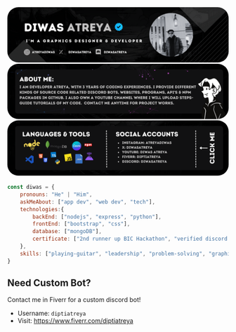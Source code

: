 <img src="diwas_b.png" style="border-radius:25px">
<img src="diwas_b2.png" style="border-radius:25px">
<img src="diwas_b3.png" style="border-radius:25px">

<br>

```js
const diwas = {
    pronouns: "He" | "Him",
    askMeAbout: ["app dev", "web dev", "tech"],
    technologies:{
        backEnd: ["nodejs", "express", "python"],
        frontEnd: ["bootstrap", "css"],
        database: ["mongoDB"],
        certificate: ["2nd runner up BIC Hackathon", "verified discord developer", "etc"]
    },
    skills: ["playing-guitar", "leadership", "problem-solving", "graphic-designer"],
}
```


## Need Custom Bot? 
Contact me in Fiverr for a custom discord bot!
- Username: `diptiatreya`
- Visit: https://www.fiverr.com/diptiatreya
